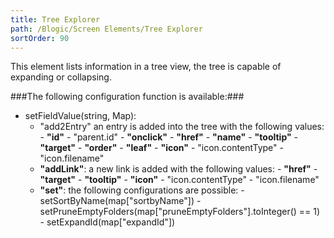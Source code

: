 ```yaml
---
title: Tree Explorer
path: /Blogic/Screen Elements/Tree Explorer
sortOrder: 90
---
```



This element lists information in a tree view, the tree is capable of expanding or collapsing.




###The following configuration function is available:###


 - setFieldValue(string, Map):
     - "add2Entry" an entry is added into the tree with the following values:
            - <b>"id"</b>
            - "parent.id"
            - <b>"onclick"</b>
            - <b>"href"</b>
            - <b>"name"</b>
            - <b>"tooltip"</b>
            - <b>"target"</b>
            - <b>"order"</b>
            - <b>"leaf"</b>
            - <b>"icon"</b>
            - "icon.contentType"
            - "icon.filename"
    - <b>"addLink"</b>: a new link is added with the following values:
            - <b>"href"</b>
            - <b>"target"</b>
            - <b>"tooltip"</b>
            - <b>"icon"</b>
            - "icon.contentType"
            - "icon.filename"
    - <b>"set"</b>: the following configurations are possible:
            - setSortByName(map["sortbyName"])
            - setPruneEmptyFolders(map["pruneEmptyFolders"].toInteger() == 1)
            - setExpandId(map["expandId"])


